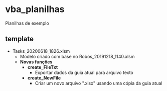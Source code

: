 # vba_planilhas
Planilhas de exemplo

## template
* Tasks_20200618_1826.xlsm
	* Modelo criado com base no Robos_20191218_1140.xlsm
	* **Novas funções**
		* **create_FileTxt**
			* Exportar dados da guia atual para arquivo texto
		* **create_NewFile**
			* Criar um novo arquivo ".xlsx" usando uma cópia da guia atual
